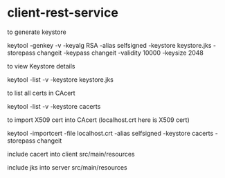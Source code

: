 # client-rest-service

to generate keystore

keytool -genkey -v -keyalg RSA -alias selfsigned -keystore keystore.jks -storepass changeit -keypass changeit -validity 10000 -keysize 2048

to view Keystore details

keytool -list -v -keystore keystore.jks

to list all certs in CAcert

keytool -list -v -keystore cacerts

to import X509 cert into CAcert (localhost.crt here is X509 cert)

keytool -importcert -file localhost.crt -alias selfsigned -keystore cacerts -storepass changeit

include cacert into client src/main/resources

include jks into server src/main/resources
